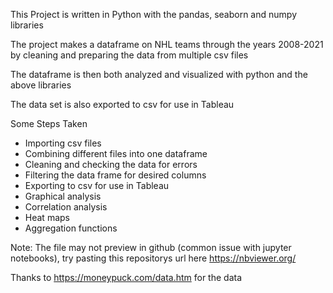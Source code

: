 This Project is written in Python with the pandas, seaborn and numpy libraries

The project makes a dataframe on NHL teams through the years 2008-2021 by cleaning and preparing the data from multiple csv files

The dataframe is then both analyzed and visualized with python and the above libraries

The data set is also exported to csv for use in Tableau

Some Steps Taken
- Importing csv files
- Combining different files into one dataframe
- Cleaning and checking the data for errors
- Filtering the data frame for desired columns
- Exporting to csv for use in Tableau
- Graphical analysis
- Correlation analysis
- Heat maps
- Aggregation functions

Note: The file may not preview in github (common issue with jupyter notebooks), try pasting this repositorys url here https://nbviewer.org/

Thanks to https://moneypuck.com/data.htm for the data
